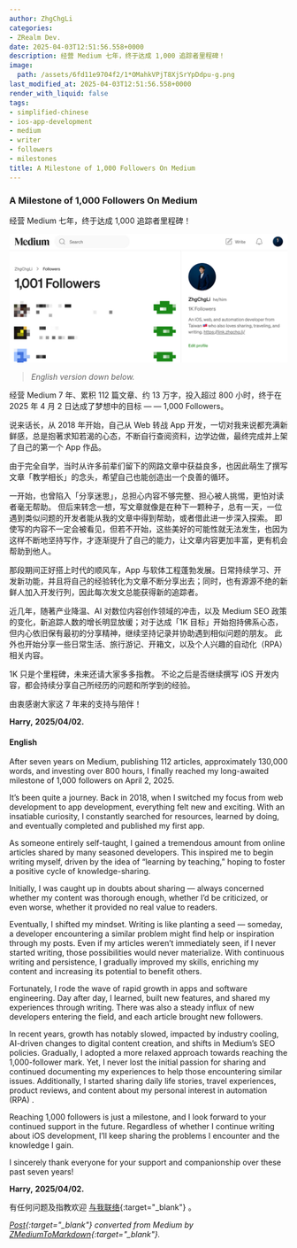 ```yaml
---
author: ZhgChgLi
categories:
- ZRealm Dev.
date: 2025-04-03T12:51:56.558+0000
description: 经营 Medium 七年，终于达成 1,000 追踪者里程碑！
image:
  path: /assets/6fd11e9704f2/1*OMahkVPjT8XjSrYpDdpu-g.png
last_modified_at: 2025-04-03T12:51:56.558+0000
render_with_liquid: false
tags:
- simplified-chinese
- ios-app-development
- medium
- writer
- followers
- milestones
title: A Milestone of 1,000 Followers On Medium
---
```


### **A Milestone of 1,000 Followers On Medium**



经营 Medium 七年，终于达成 1,000 追踪者里程碑！



![](/assets/6fd11e9704f2/1*OMahkVPjT8XjSrYpDdpu-g.png)



> *English version down below.*



经营 Medium 7 年、累积 112 篇文章、约 13 万字，投入超过 800 小时，终于在 2025 年 4 月 2 日达成了梦想中的目标 — — 1,000 Followers。



说来话长，从 2018 年开始，自己从 Web 转战 App 开发，一切对我来说都充满新鲜感，总是抱著求知若渴的心态，不断自行查阅资料，边学边做，最终完成并上架了自己的第一个 App 作品。



由于完全自学，当时从许多前辈们留下的网路文章中获益良多，也因此萌生了撰写文章「教学相长」的念头，希望自己也能创造出一个良善的循环。



一开始，也曾陷入「分享迷思」，总担心内容不够完整、担心被人挑惕，更怕对读者毫无帮助。
但后来转念一想，写文章就像是在种下一颗种子，总有一天，一位遇到类似问题的开发者能从我的文章中得到帮助，或者借此进一步深入探索。
即使写的内容不一定会被看见，但若不开始，这些美好的可能性就无法发生，也因为这样不断地坚持写作，才逐渐提升了自己的能力，让文章内容更加丰富，更有机会帮助到他人。



那段期间正好搭上时代的顺风车，App 与软体工程蓬勃发展。日常持续学习、开发新功能，并且将自己的经验转化为文章不断分享出去；同时，也有源源不绝的新鲜人加入开发行列，因此每次发文总能获得新的追踪者。



近几年，随著产业降温、AI 对数位内容创作领域的冲击，以及 Medium SEO 政策的变化，新追踪人数的增长明显放缓；对于达成「1K 目标」开始抱持佛系心态，但内心依旧保有最初的分享精神，继续坚持记录并协助遇到相似问题的朋友。
此外也开始分享一些日常生活、旅行游记、开箱文，以及个人兴趣的自动化（RPA）相关内容。



1K 只是个里程碑，未来还请大家多多指教。
不论之后是否继续撰写 iOS 开发内容，都会持续分享自己所经历的问题和所学到的经验。



由衷感谢大家这 7 年来的支持与陪伴！



**Harry,**
**2025/04/02.**



#### English



After seven years on Medium, publishing 112 articles, approximately 130,000 words, and investing over 800 hours, I finally reached my long-awaited milestone of 1,000 followers on April 2, 2025.



It’s been quite a journey. Back in 2018, when I switched my focus from web development to app development, everything felt new and exciting. With an insatiable curiosity, I constantly searched for resources, learned by doing, and eventually completed and published my first app.



As someone entirely self-taught, I gained a tremendous amount from online articles shared by many seasoned developers. This inspired me to begin writing myself, driven by the idea of “learning by teaching,” hoping to foster a positive cycle of knowledge-sharing.



Initially, I was caught up in doubts about sharing — always concerned whether my content was thorough enough, whether I’d be criticized, or even worse, whether it provided no real value to readers.



Eventually, I shifted my mindset. Writing is like planting a seed — someday, a developer encountering a similar problem might find help or inspiration through my posts. Even if my articles weren’t immediately seen, if I never started writing, those possibilities would never materialize. With continuous writing and persistence, I gradually improved my skills, enriching my content and increasing its potential to benefit others.



Fortunately, I rode the wave of rapid growth in apps and software engineering. Day after day, I learned, built new features, and shared my experiences through writing. There was also a steady influx of new developers entering the field, and each article brought new followers.



In recent years, growth has notably slowed, impacted by industry cooling, AI-driven changes to digital content creation, and shifts in Medium’s SEO policies. Gradually, I adopted a more relaxed approach towards reaching the 1,000-follower mark. Yet, I never lost the initial passion for sharing and continued documenting my experiences to help those encountering similar issues. Additionally, I started sharing daily life stories, travel experiences, product reviews, and content about my personal interest in automation (RPA) .



Reaching 1,000 followers is just a milestone, and I look forward to your continued support in the future. Regardless of whether I continue writing about iOS development, I’ll keep sharing the problems I encounter and the knowledge I gain.



I sincerely thank everyone for your support and companionship over these past seven years!



**Harry,**
**2025/04/02.**



有任何问题及指教欢迎 [与我联络](https://www.zhgchg.li/contact){:target="_blank"} 。



*[Post](https://medium.com/zrealm-ios-dev/a-milestone-of-1-000-followers-on-medium-6fd11e9704f2){:target="_blank"} converted from Medium by [ZMediumToMarkdown](https://github.com/ZhgChgLi/ZMediumToMarkdown){:target="_blank"}.*